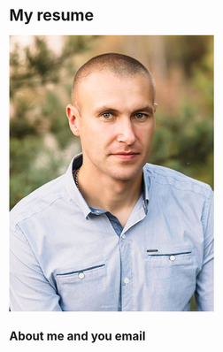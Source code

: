 <html lang="en">
<head>
    <meta charset="UTF-8">
    <meta http-equiv="X-UA-Compatible" content="IE=edge">
    <meta name="viewport" content="width=device-width, initial-scale=1.0">
    <title>Document</title>
</head>
<body>
    <h1>My resume</h1>
    <img src="/img/profile.jpg" alt="profile" style="width370">
    <h2>
        About me and you
        email
    </h2>
</body>
</html>
